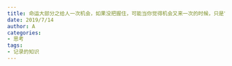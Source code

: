 ```yaml
---
title: 命运大部分之给人一次机会，如果没把握住，可能当你觉得机会又来一次的时候，只是它对你的戏虐和戏弄。
date: 2019/7/14
author: A
categories:
- 思考
tags:
- 记录的知识
---
```


